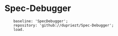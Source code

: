 # Spec-Debugger

```Metacello new
    baseline: 'SpecDebugger';
    repository: 'github://dupriezt/Spec-Debugger';
    load.
